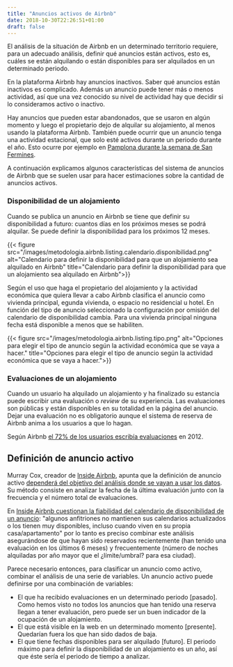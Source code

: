 ```yaml
---
title: "Anuncios activos de Airbnb"
date: 2018-10-30T22:26:51+01:00
draft: false
---
```


El análisis de la situación de Airbnb en un determinado territorio requiere, para un adecuado análisis, definir qué anuncios están activos, esto es, cuáles se están alquilando o están disponibles para ser alquilados en un determinado periodo.

En la plataforma Airbnb hay anuncios inactivos. Saber qué anuncios están inactivos es complicado. Además un anuncio puede tener más o menos actividad, así que una vez conocido su nivel de actividad hay que decidir si lo consideramos activo o inactivo.

Hay anuncios que pueden estar abandonados, que se usaron en algún momento y luego el propietario dejo de alquilar su alojamiento, al menos usando la plataforma Airbnb. También puede ocurrir que un anuncio tenga una actividad estacional, que solo esté activos durante un periodo durante el año. Esto ocurre por ejemplo en [Pamplona durante la semana de San Fermines](/pamplona/alojamientos-airbnb-anfitrion/#habitaciones-o-balcones).

A continuación explicamos algunos características del sistema de anuncios de Airbnb que se suelen usar para hacer estimaciones sobre la cantidad de anuncios activos.

### Disponibilidad de un alojamiento
Cuando se publica un anuncio en Airbnb se tiene que definir su disponibilidad a futuro: cuantos días en los próximos meses se podrá alquilar. Se puede definir la disponibilidad para los próximos 12 meses.

{{< figure src="/images/metodologia.airbnb.listing.calendario.disponibilidad.png" alt="Calendario para definir la disponibilidad para que un alojamiento sea alquilado en Airbnb" title="Calendario para definir la disponibilidad para que un alojamiento sea alquilado en Airbnb">}}

Según el uso que haga el propietario del alojamiento y la actividad económica que quiera llevar a cabo Airbnb clasifica el anuncio como vivienda principal, egunda vivienda, o espacio no residencial u hotel. En función del tipo de anuncio seleccionado la configuración por omisión del calendario de disponibilidad cambia. Para una vivienda principal ninguna fecha está disponible a menos que se habiliten.

{{< figure src="/images/metodologia.airbnb.listing.tipo.png" alt="Opciones para elegir el tipo de anuncio según la actividad económica que se vaya a hacer." title="Opciones para elegir el tipo de anuncio según la actividad económica que se vaya a hacer.">}}

### Evaluaciones de un alojamiento
Cuando un usuario ha alquilado un alojamiento y ha finalizado su estancia puede escribir una evaluación o *review* de su experiencia. Las evaluaciones son públicas y están disponibles en su totalidad en la página del anuncio. Dejar una evaluación no es obligatorio aunque el sistema de reserva de Airbnb anima a los usuarios a que lo hagan.

Según Airbnb [el 72% de los usuarios escribía evaluaciones](https://www.quora.com/What-percent-of-Airbnb-hosts-leave-reviews-for-their-guests) en 2012.

## Definición de anuncio activo
Murray Cox, creador de [Inside Airbnb](http://insideairbnb.com), apunta que la definición de anuncio activo [dependerá del objetivo del análisis donde se vayan a usar los datos](https://twitter.com/InsideAirbnb/status/988886252329095168). Su método consiste en analizar la fecha de la última evaluación junto con la frecuencia y el número total de evaluaciones.

En [Inside Airbnb cuestionan la fiabilidad del calendario de disponibilidad de un anuncio](http://insideairbnb.com/about.html#disclaimers): "algunos anfitriones no mantienen sus calendarios actualizados o los tienen muy disponibles, incluso cuando viven en su propia casa/apartamento" por lo tanto es preciso combinar este análisis asegurándose de que hayan sido reservados recientemente (han tenido una evaluación en los últimos 6 meses) y frecuentemente (número de noches alquiladas por año mayor que el ¿límite/umbral? para esa ciudad).

Parece necesario entonces, para clasificar un anuncio como activo, combinar el análisis de una serie de variables. Un anuncio activo puede definirse por una combinación de variables:

 + El que ha recibido evaluaciones en un determinado periodo [pasado]. Como hemos visto no todos los anuncios que han tenido una reserva llegan a tener evaluación, pero puede ser un buen indicador de la ocupación de un alojamiento.
 + El que está visible en la web en un determinado momento [presente]. Quedarían fuera los que han sido dados de baja.
 + El que tiene fechas disponibles para ser alquilado [futuro]. El periodo máximo para definir la disponibilidad de un alojamiento es un año, así que éste sería el periodo de tiempo a analizar.


